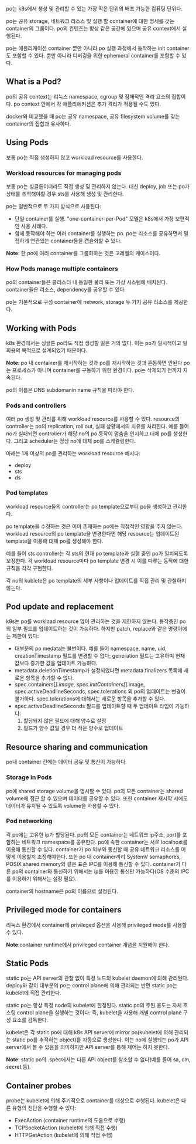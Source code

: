 po는 k8s에서 생성 및 관리할 수 있는 가장 작은 단위의 배포 가능한 컴퓨팅 단위다.

po는 공유 storage, 네트워크 리소스 및 실행 할 container에 대한 명세를 갖는 container의 그룹이다. po의 컨텐츠는 항상 같은 공간에 있으며 공유 context에서 실행된다.

po는 애플리케이션 container 뿐만 아니라 po 실행 과정에서 동작하는 init container도 포함할 수 있다. 뿐만 아니라 디버깅을 위한 ephemeral container를 포함할 수 있다.

## What is a Pod?
po의 공유 context는 리눅스 namespace, cgroup 및 잠재적인 격리 요소의 집합이다. po context 안에서 각 애플리에키션은 추가 격리가 적용될 수도 있다.

docker와 비교했을 때 po는 공유 namespace, 공유 filesystem volume를 갖는 container의 집합과 유사하다.

## Using Pods
보통 po는 직접 생성하지 않고 workload resource를 사용한다.

### Workload resources for managing pods
보통 po는 싱글톤이더라도 직접 생성 및 관리하지 않는다. 대신 deploy, job 또는 po가 상태를 추적해야할 경우 sts를 사용해 생성 및 관리한다.

po는 일반적으로 두 가지 방식으로 사용된다:

- 단일 container를 실행. "one-container-per-Pod" 모델은 k8s에서 가장 보편적인 사용 사례다.
- 함께 동작해야 하는 여러 container를 실행하는 po. po는 리소스를 공유하면서 밀접하게 연관있는 container들을 캡슐화할 수 있다.

**Note**: 한 po에 여러 container를 그룹화하는 것은 고레벨의 케이스이다.

### How Pods manage multiple containers
po의 container들은 클러스터 내 동일한 물리 또는 가상 시스템에 배치된다. container들은 리소스, dependency를 공유할 수 있다.

po는 기본적으로 구성 container에 network, storage 두 가지 공유 리소스를 제공한다.

## Working with Pods
k8s 환경에서는 싱글톤 po라도 직접 생성할 일은 거의 없다. 이는 po가 일시적이고 일회용의 목적으로 설계되었기 때문이다.

**Note**: po 내 container를 재시작하는 것과 po를 재시작하는 것과 혼동하면 안된다 po는 프로세스가 아니며 container를 구동하기 위한 환경이다. po는 삭제되기 전까지 지속된다.

po의 이름은 DNS subdomanin name 규칙을 따라야 한다.

### Pods and controllers
여러 po 생성 및 관리를 위해 workload resource를 사용할 수 있다. resource의 controller는 po의 replication, roll out, 실패 상황에서의 치유를 처리한다. 예를 들어 no가 실패되면 controller가 해당 no의 po 동작이 멈춤을 인지하고 대체 po를 생성한다. 그리고 scheduler는 정상 no에 대체 po를 스케쥴링한다.

아래는 1개 이상의 po를 관리하는 workload resource 예시다:

- deploy
- sts
- ds

### Pod templates
workload resource들의 controller는 po template으로부터 po을 생성하고 관리한다.

po template을 수정하는 것은 이미 존재하는 po에는 직접적인 영향을 주지 않는다. workload resource의 po template을 변경한다면 해당 resource는 업데이트된 template을 이용해 대체 po를 생성해야 한다.

예를 들어 sts controller는 각 sts의 현재 po template과 실행 중인 po가 일치되도록 보장한다. 각 workload resource마다 po template 변경 시 이를 다루는 동작에 대한 규칙을 각각 구현한다.

각 no의 kublete은 po template의 세부 사항이나 업데이트를 직접 관리 및 관찰하지 않는다.

## Pod update and replacement
k8s는 po를 workload resource 없이 관리하는 것을 제한하지 않는다. 동작중인 po의 일부 필드를 업데이트하는 것이 가능하다. 하지만 patch, replace와 같은 명령어에는 제한이 있다:

- 대부분의 po medata는 불변이다. 예를 들어 namespace, name, uid, creationTimestamp 필드를 변경할 수 없다; generation 필드는 고유하며 현재 값보다 증가한 값을 업데이트 가능하다.
- metadata.deletionTimestamp가 설정되었다면 metadata.finalizers 목록에 새로운 항목을 추가할 수 없다.
- spec.containers[*].image, spec.initContainers[*].image, spec.activeDeadlineSeconds, spec.tolerations 외 po의 업데이트는 변경이 불가하다. spec.tolerations에 대해서는 새로운 항목을 추가할 수 있다.
- spec.activeDeadlineSeconds 필드를 업데이트할 때 두 업데이트 타입이 가능하다:
  1. 할당되지 않은 필드에 대해 양수로 설정
  2. 필드가 양수 값일 경우 더 작은 양수로 업데이트

## Resource sharing and communication
po내 container 간에는 데이터 공유 및 통신이 가능하다.

### Storage in Pods
po에 shared storage volume을 명시할 수 있다. po의 모든 container는 shared volume에 접근 할 수 있으며 데이터를 공유할 수 있다. 또한 container 재시작 시에도 데이터가 유지될 수 있도록 volume을 사용할 수 있다.

### Pod networking
각 po에는 고유한 ip가 할당된다. po의 모든 container는 네트워크 ip주소, port를 포함하는 네트워크 namespace를 공유한다. po에 속한 container는 서로 localhost를 이용해 통신할 수 있다. container가 po 외부와 통신할 때 공유 네트워크 리소스를 어떻게 이용할지 조정해야한다. 또한 po 내 container끼리 SystemV semaphores, POSIX shared memory와 같은 표준 IPC를 이용해 통신할 수 있다. container가 다른 po의 container와 통신하기 위해서는 ip를 이용한 통신만 가능하다(OS 수준의 IPC를 이용하기 위해서는 설정 필요).

container의 hostname은 po의 이름으로 설정된다.

## Privileged mode for containers
리눅스 환경에서 container에 privileged 옵션을 사용해 privileged mode를 사용할 수 있다.

**Note**:container runtime에서 privileged container 개념을 지원해야 한다.

## Static Pods
static po는 API server의 관찰 없이 특정 노드의 kubelet daemon에 의해 관리된다. deploy와 같이 대부분의 po는 control plane에 의해 관리되는 반면 static po는 kubelet에 직접 관리한다.

static po는 항상 특정 node의 kubelet에 한정된다. static po의 주된 용도는 자체 호스팅 control plane을 실행하는 것이다: 즉, kubelet을 사용해 개별 control plane 구성 요소를 감독한다.

kubelet은 각 static po에 대해 k8s API server에 mirror po(kubelet에 의해 관리되는 static po를 추적하는 object)를 자동으로 생성한다. 이는 no에 실행되는 po가 API server에서 볼 수 있음을 의미하지만 API server를 통해 제어는 하지 못한다.

**Note**: static po의 .spec에서는 다른 API object를 참조할 수 없다(예를 들어 sa, cm, secret 등).

## Container probes
probe는 kubelet에 의해 주기적으로 container를 대상으로 수행된다. kubelet은 다른 유형의 진단을 수행할 수 있다:

- ExecAction (container runtime의 도움으로 수행)
- TCPSocketAction (kubelet에 의해 직접 수행)
- HTTPGetAction (kubelet에 의해 직접 수행)
